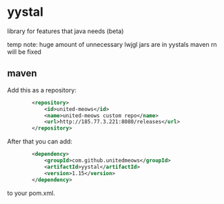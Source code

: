 # yystal
  library for features that java needs (beta)	

  temp note:
  huge amount of unnecessary lwjgl jars are in yystals maven rn will be fixed

## maven
  Add this as a repository:
```xml 
		<repository>
			<id>united-meows</id>
			<name>united-meows custom repo</name>
			<url>http://185.77.3.221:8080/releases</url>
		</repository>
```
After that you can add:
```xml 
		<dependency>
			<groupId>com.github.unitedmeows</groupId>
			<artifactId>yystal</artifactId>
			<version>1.15</version>
		</dependency> 
```
   to your pom.xml.

